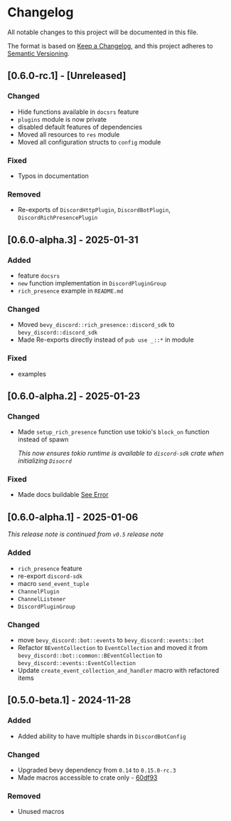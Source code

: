 # Changelog

All notable changes to this project will be documented in this file.

The format is based on [Keep a Changelog](https://keepachangelog.com/en/1.1.0/),
and this project adheres to [Semantic Versioning](https://semver.org/spec/v2.0.0.html).

## [0.6.0-rc.1] - [Unreleased]

### Changed
- Hide functions available in `docsrs` feature
- `plugins` module is now private
- disabled default features of dependencies
- Moved all resources to `res` module
- Moved all configuration structs to `config` module

### Fixed
- Typos in documentation

### Removed
- Re-exports of `DiscordHttpPlugin`, `DiscordBotPlugin`, `DiscordRichPresencePlugin`

## [0.6.0-alpha.3] - 2025-01-31

### Added
- feature `docsrs`
- `new` function implementation in `DiscordPluginGroup`
- `rich_presence` example in `README.md`

### Changed
- Moved `bevy_discord::rich_presence::discord_sdk` to `bevy_discord::discord_sdk`
- Made Re-exports directly instead of `pub use _::*` in module

### Fixed
- examples

## [0.6.0-alpha.2] - 2025-01-23

### Changed
- Made `setup_rich_presence` function use tokio's `block_on` function instead of spawn

  _This now ensures tokio runtime is available to `discord-sdk` crate when initializing `Disocrd`_

### Fixed
- Made docs buildable [See Error](https://docs.rs/crate/bevy-discord/0.6.0-alpha.1)

## [0.6.0-alpha.1] - 2025-01-06

_This release note is continued from `v0.5` release note_

### Added
- `rich_presence` feature
- re-export `discord-sdk`
- macro `send_event_tuple`
- `ChannelPlugin`
- `ChannelListener`
- `DiscordPluginGroup`

### Changed
- move `bevy_discord::bot::events` to `bevy_discord::events::bot`
- Refactor `BEventCollection` to `EventCollection` and moved it from `bevy_discord::bot::common::BEventCollection` to `bevy_discord::events::EventCollection`
- Update `create_event_collection_and_handler` macro with refactored items

## [0.5.0-beta.1] - 2024-11-28

### Added
- Added ability to have multiple shards in `DiscordBotConfig`

### Changed
- Upgraded bevy dependency from `0.14` to `0.15.0-rc.3`
- Made macros accessible to crate only - [60df93](https://github.com/AS1100K/bevy-discord/commit/60df9357c661a8bdc2caba39ce925f0e20b81b81)

### Removed
- Unused macros
